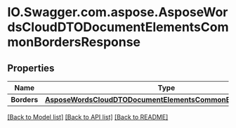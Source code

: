 # IO.Swagger.com.aspose.AsposeWordsCloudDTODocumentElementsCommonBordersResponse
## Properties

Name | Type | Description | Notes
------------ | ------------- | ------------- | -------------
**Borders** | [**AsposeWordsCloudDTODocumentElementsCommonBordersCollection**](AsposeWordsCloudDTODocumentElementsCommonBordersCollection.md) | Table. | [optional] 

[[Back to Model list]](../README.md#documentation-for-models) [[Back to API list]](../README.md#documentation-for-api-endpoints) [[Back to README]](../README.md)


